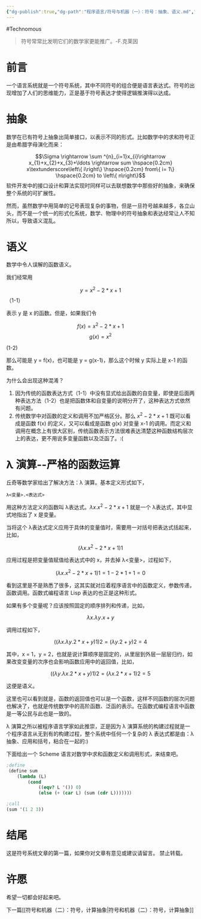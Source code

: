 ```yaml
---
{"dg-publish":true,"dg-path":"程序语言/符号与机器（一）：符号：抽象、语义.md","permalink":"/程序语言/符号与机器（一）：符号：抽象、语义/","created":"2023-03-05T15:30:35.000+08:00","updated":"2025-07-01T13:56:44.312+08:00"}
---
```


#Technomous 

> 符号常常比发明它们的数学家更能推广。-F.克莱因

# 前言

一个语言系统就是一个符号系统，其中不同符号的组合便是语言表达式。符号的出现增加了人们的思维能力，正是基于符号表达才使得逻辑推演得以达成。

# 抽象

数学在已有符号上抽象出简单接口，以表示不同的形式。比如数学中的求和符号正是由希腊字母演化而来：

$$\Sigma \rightarrow \sum ^{n}_{i=1}x_{i}\rightarrow x_{1}+x_{2}+x_{3}+\ldots \rightarrow sum \hspace{0.2cm} x\textunderscore\left\{ i\right\} \hspace{0.2cm} from\{ i= 1\} \hspace{0.2cm} to \left\{ n\right\}$$ 
软件开发中的接口设计和算法实现时同样可以去联想数学中那些好的抽象，来确保整个系统的可扩展性。

然而，虽然数学中用简单的记号表现复杂的事物，但是一旦符号越来越多，各立山头，而不是一个统一的形式化系统，数学、物理中的符号抽象和表达经常让人不知所以，导致语义混乱。

# 语义

数学中令人误解的函数语义。

我们经常用

$$y=x^{2}-2*x+1$$
（1-1）

表示 y 是 x 的函数。但是，如果我们令

$$f\left( x\right) =x^{2}-2*x+1$$
$$g\left( x\right) =x^{2}$$

 (1-2)

那么可能是 y = f(x)，也可能是 y = g(x-1)，那么这个时候 y 实际上是 x-1 的函数。

为什么会出现这种混淆？

1. 因为传统的函数表达方式（1-1）中没有显式给出函数的自变量，即使是后面两种表达方法（1-2）也是把函数体和自变量的说明分开了，这种表达方式依然有问题。
2. 传统数学中对函数的定义和调用不加严格区分。那么 $x^2-2*x+1$ 既可以看成是函数 f(x) 的定义，又可以看成是函数 g(x) 对变量 x-1 的调用。而定义和调用在概念上有很大区别，传统函数表示方法很难表达清楚这种函数结构层次上的表达，更不用说多变量函数以及泛函了。:(

# λ 演算--严格的函数运算

丘奇等数学家给出了解决方法：λ 演算。基本定义形式如下，

```
λ<变量>.<表达式>
```

用这种方法定义的函数叫 λ表达式。$λx.x^2-2*x+1$ 就是一个 λ表达式，其中显式地指出了 x 是变量。

当将这个 λ表达式定义应用于具体的变量值时，需要用一对括号把表达式括起来，比如，

$$(λx.x^2-2*x+1)1$$

应用过程是把变量值赋值给表达式中的 x，并去掉 λ<变量>，过程如下，


$$(λx.x^2-2*x+1)1=1-2*1+1=0$$

看到这里是不是熟悉了很多，这其实就对应着程序语言中的函数定义，参数传递，函数调用。函数式编程语言 Lisp 表达的也正是这种形式。

如果有多个变量呢？应该按照固定的顺序排列和传递，比如，

$$λx.λy.x+y$$

调用过程如下，

$$((λx.λy.2*x+y) 1) 2 = (λy.2+y) 2 = 4$$

其中，x = 1，y = 2，也就是说计算顺序是固定的，从里层到外层一层层归约，如果改变变量的次序也会影响函数应用中的返回值，比如，

$$((λy.λx.2*x+y) 1) 2 = (λx.2*x+1) 2 = 5$$

这便是语义。

这里也可以看到就是，函数的返回值也可以是一个函数，这样不同函数的层次问题也解决了，也就是传统数学中的高阶函数、泛函的表示。在函数式编程语言中函数是一等公民与此也是一致的。

λ 演算之所以被程序语言学家如此推崇，正是因为 λ 演算系统的构建过程就是一个程序语言从无到有的构建过程，整个系统中任何一个复杂的 λ 表达式都是由：λ 抽象、应用和括号，粘合在一起的:)

下面给出一个 Scheme 语言对数学中求和函数定义和调用形式，来结束吧。

``` scheme
;define
（define sum
	(lambda (L)
		(cond
			((eqv? L '()) 0)
			(else (+ (car L) (sum (cdr L))))))）

;call
(sum '(1 2 3))
```

# 结尾

这是符号系统文章的第一篇，如果你对文章有意见或建议请留言。
禁止转载。

# 许愿

希望一切都会好起来吧。

下一篇[[符号和机器（二）：符号，计算抽象\|符号和机器（二）：符号，计算抽象]]